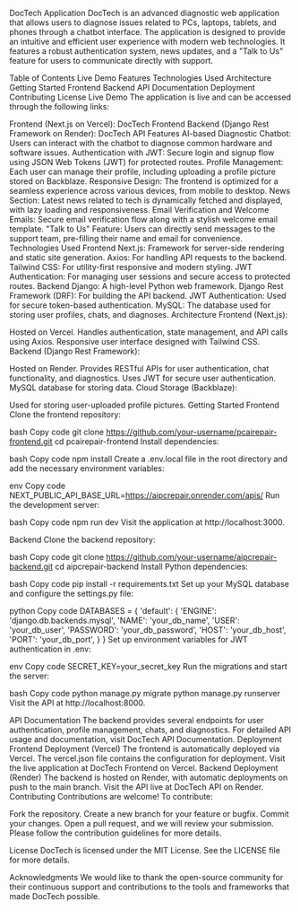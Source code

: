 DocTech Application
DocTech is an advanced diagnostic web application that allows users to diagnose issues related to PCs, laptops, tablets, and phones through a chatbot interface. The application is designed to provide an intuitive and efficient user experience with modern web technologies. It features a robust authentication system, news updates, and a "Talk to Us" feature for users to communicate directly with support.

Table of Contents
Live Demo
Features
Technologies Used
Architecture
Getting Started
Frontend
Backend
API Documentation
Deployment
Contributing
License
Live Demo
The application is live and can be accessed through the following links:

Frontend (Next.js on Vercel): DocTech Frontend
Backend (Django Rest Framework on Render): DocTech API
Features
AI-based Diagnostic Chatbot: Users can interact with the chatbot to diagnose common hardware and software issues.
Authentication with JWT: Secure login and signup flow using JSON Web Tokens (JWT) for protected routes.
Profile Management: Each user can manage their profile, including uploading a profile picture stored on Backblaze.
Responsive Design: The frontend is optimized for a seamless experience across various devices, from mobile to desktop.
News Section: Latest news related to tech is dynamically fetched and displayed, with lazy loading and responsiveness.
Email Verification and Welcome Emails: Secure email verification flow along with a stylish welcome email template.
"Talk to Us" Feature: Users can directly send messages to the support team, pre-filling their name and email for convenience.
Technologies Used
Frontend
Next.js: Framework for server-side rendering and static site generation.
Axios: For handling API requests to the backend.
Tailwind CSS: For utility-first responsive and modern styling.
JWT Authentication: For managing user sessions and secure access to protected routes.
Backend
Django: A high-level Python web framework.
Django Rest Framework (DRF): For building the API backend.
JWT Authentication: Used for secure token-based authentication.
MySQL: The database used for storing user profiles, chats, and diagnoses.
Architecture
Frontend (Next.js):

Hosted on Vercel.
Handles authentication, state management, and API calls using Axios.
Responsive user interface designed with Tailwind CSS.
Backend (Django Rest Framework):

Hosted on Render.
Provides RESTful APIs for user authentication, chat functionality, and diagnostics.
Uses JWT for secure user authentication.
MySQL database for storing data.
Cloud Storage (Backblaze):

Used for storing user-uploaded profile pictures.
Getting Started
Frontend
Clone the frontend repository:

bash
Copy code
git clone https://github.com/your-username/pcairepair-frontend.git
cd pcairepair-frontend
Install dependencies:

bash
Copy code
npm install
Create a .env.local file in the root directory and add the necessary environment variables:

env
Copy code
NEXT_PUBLIC_API_BASE_URL=https://aipcrepair.onrender.com/apis/
Run the development server:

bash
Copy code
npm run dev
Visit the application at http://localhost:3000.

Backend
Clone the backend repository:

bash
Copy code
git clone https://github.com/your-username/aipcrepair-backend.git
cd aipcrepair-backend
Install Python dependencies:

bash
Copy code
pip install -r requirements.txt
Set up your MySQL database and configure the settings.py file:

python
Copy code
DATABASES = {
    'default': {
        'ENGINE': 'django.db.backends.mysql',
        'NAME': 'your_db_name',
        'USER': 'your_db_user',
        'PASSWORD': 'your_db_password',
        'HOST': 'your_db_host',
        'PORT': 'your_db_port',
    }
}
Set up environment variables for JWT authentication in .env:

env
Copy code
SECRET_KEY=your_secret_key
Run the migrations and start the server:

bash
Copy code
python manage.py migrate
python manage.py runserver
Visit the API at http://localhost:8000.

API Documentation
The backend provides several endpoints for user authentication, profile management, chats, and diagnostics.
For detailed API usage and documentation, visit DocTech API Documentation.
Deployment
Frontend Deployment (Vercel)
The frontend is automatically deployed via Vercel.
The vercel.json file contains the configuration for deployment.
Visit the live application at DocTech Frontend on Vercel.
Backend Deployment (Render)
The backend is hosted on Render, with automatic deployments on push to the main branch.
Visit the API live at DocTech API on Render.
Contributing
Contributions are welcome! To contribute:

Fork the repository.
Create a new branch for your feature or bugfix.
Commit your changes.
Open a pull request, and we will review your submission.
Please follow the contribution guidelines for more details.

License
DocTech is licensed under the MIT License. See the LICENSE file for more details.

Acknowledgments
We would like to thank the open-source community for their continuous support and contributions to the tools and frameworks that made DocTech possible.
